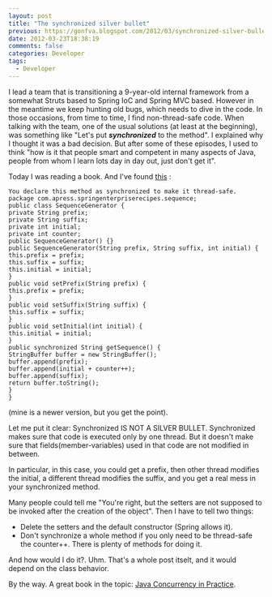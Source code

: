```yaml
---
layout: post
title: "The synchronized silver bullet"
previous: https://gonfva.blogspot.com/2012/03/synchronized-silver-bullet.html
date: 2012-03-23T18:38:19
comments: false
categories: Developer
tags:
  - Developer
---
```


I lead a team that is transitioning a 9-year-old internal framework from a somewhat Struts based to Spring IoC and Spring MVC based. However in the meantime we keep hunting old bugs, which needs to dive in the code. In those occasions, from time to time, I find non-thread-safe code. When talking with the team, one of the usual solutions (at least at the beginning), was something like "Let's put  **<i>synchronized</i>** to the method". I explained why I thought it was a bad decision. But after some of these episodes, I used to think "how is it that people smart and competent in many aspects of Java, people from whom I learn lots day in day out, just don't get it".


Today I was reading a book. And I've found [this](http://books.google.es/books?id=Gu8-_b9AN8gC&amp;printsec=frontcover&amp;hl=es#v=onepage&amp;q=syncrhonized&amp;f=false) :

```
You declare this method as synchronized to make it thread-safe.
package com.apress.springenterpriserecipes.sequence;
public class SequenceGenerator {
private String prefix;
private String suffix;
private int initial;
private int counter;
public SequenceGenerator() {}
public SequenceGenerator(String prefix, String suffix, int initial) {
this.prefix = prefix;
this.suffix = suffix;
this.initial = initial;
}
public void setPrefix(String prefix) {
this.prefix = prefix;
}
public void setSuffix(String suffix) {
this.suffix = suffix;
}
public void setInitial(int initial) {
this.initial = initial;
}
public synchronized String getSequence() {
StringBuffer buffer = new StringBuffer();
buffer.append(prefix);
buffer.append(initial + counter++);
buffer.append(suffix);
return buffer.toString();
}
}
```


(mine is a newer version, but you get the point).


Let me put it clear: Synchronized IS NOT A SILVER BULLET. Synchronized makes sure that code is executed only by one thread. But it doesn't make sure that fields(member-variables) used in that code are not modified in between.


In particular, in this case, you could get a prefix, then other thread modifies the initial, a different thread modifies the suffix, and you get a real mess in your synchronized method.


Many people could tell me "You're right, but the setters are not supposed to be invoked after the creation of the object". Then I have to tell two things:




+ Delete the setters and the default constructor (Spring allows it).
+ Don't synchronize a whole method if you only need to be thread-safe the counter++. There is plenty of methods for doing it.

And how would I do it?. Uhm. That's a whole post itselt, and it would depend on the class behavior.


By the way. A great book in the topic: [Java Concurrency in Practice](http://www.jcip.net/).
